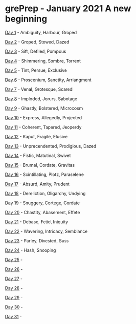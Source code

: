 # grePrep - January 2021 A new beginning 

[Day 1][day1] - Ambiguity, Harbour, Groped

[Day 2][day2] - Groped, Stowed, Dazed

[Day 3][day3] - Sift, Defiled, Pompous

[Day 4][day4] - Shimmering, Sombre, Torrent

[Day 5][day5] - Tint, Persue, Exclusive

[Day 6][day6] - Proscenium, Sanctity, Arriangment

[Day 7][day7] - Venal, Grotesque, Scared

[Day 8][day8] - Imploded, Jorurs, Sabotage

[Day 9][day9] - Ghastly, Bolstered, Microcosm

[Day 10][day10] - Express, Allegedly, Projected

[Day 11][day11] - Coherent, Tapered, Jeoperdy

[Day 12][day12] - Kaput, Fragile, Elusive

[Day 13][day13] - Unprecendented, Prodigious, Dazed

[Day 14][day14] - Fistic, Matutinal, Swivet

[Day 15][day15] - Brumal, Cordate, Gravitas

[Day 16][day16] - Scintillating, Plotz, Paraselene 

[Day 17][day17] - Absurd, Amity, Prudent

[Day 18][day18] - Dereliction, Oligarchy, Undying

[Day 19][day19] - Snuggery, Cortege, Cordate

[Day 20][day20] - Chastity, Abasement, Effete

[Day 21][day21] - Debase, Fetid, Iniquity 

[Day 22][day22] - Wavering, Intricacy, Semblance 

[Day 23][day23] - Parley, Divested, Suss

[Day 24][day24] - Hash, Snooping

[Day 25][day25] - 

[Day 26][day26] - 

[Day 27][day27] - 

[Day 28][day28] - 

[Day 29][day29] - 

[Day 30][day30] - 

[Day 31][day31] - 

[day1]: day1/README.md
[day2]: day2/README.md
[day3]: day3/README.md
[day4]: day4/README.md
[day5]: day5/README.md
[day6]: day6/README.md
[day7]: day7/README.md
[day8]: day8/README.md
[day9]: day9/README.md
[day10]: day10/README.md
[day11]: day11/README.md
[day12]: day12/README.md
[day13]: day13/README.md
[day14]: day14/README.md
[day15]: day15/README.md
[day16]: day16/README.md
[day17]: day17/README.md
[day18]: day18/README.md
[day19]: day19/README.md
[day20]: day20/README.md
[day21]: day21/README.md
[day22]: day22/README.md
[day23]: day23/README.md
[day24]: day24/README.md
[day25]: day25/README.md
[day26]: day26/README.md
[day27]: day27/README.md
[day28]: day28/README.md
[day29]: day29/README.md
[day30]: day30/README.md
[day31]: day31/README.md

